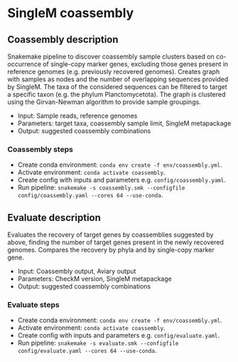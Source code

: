# SingleM coassembly

## Coassembly description

Snakemake pipeline to discover coassembly sample clusters based on co-occurrence of single-copy marker genes, excluding those genes present in reference genomes (e.g. previously recovered genomes).
Creates graph with samples as nodes and the number of overlapping sequences provided by SingleM.
The taxa of the considered sequences can be filtered to target a specific taxon (e.g. the phylum Planctomycetota).
The graph is clustered using the Girvan-Newman algorithm to provide sample groupings.

* Input: Sample reads, reference genomes
* Parameters: target taxa, coassembly sample limit, SingleM metapackage
* Output: suggested coassembly combinations

### Coassembly steps

* Create conda environment: `conda env create -f env/coassembly.yml`.
* Activate environment: `conda activate coassembly`.
* Create config with inputs and parameters e.g. `config/coassembly.yaml`.
* Run pipeline: `snakemake -s coassembly.smk --configfile config/coassembly.yaml --cores 64 --use-conda`.

## Evaluate description

Evaluates the recovery of target genes by coassemblies suggested by above, finding the number of target genes present in the newly recovered genomes.
Compares the recovery by phyla and by single-copy marker gene.

* Input: Coassembly output, Aviary output
* Parameters: CheckM version, SingleM metapackage
* Output: suggested coassembly combinations

### Evaluate steps

* Create conda environment: `conda env create -f env/coassembly.yml`.
* Activate environment: `conda activate coassembly`.
* Create config with inputs and parameters e.g. `config/evaluate.yaml`.
* Run pipeline: `snakemake -s evaluate.smk --configfile config/evaluate.yaml --cores 64 --use-conda`.
